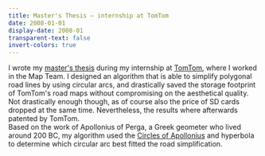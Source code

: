 ```yaml
---
title: Master's Thesis — internship at TomTom
date: 2008-01-01
display-date: 2008-01
transparent-text: false
invert-colors: true
---
```


<section>
  <span>
    I wrote my <a href="{{ site.baseurl }}/files/thesis.pdf">master's thesis</a> during my internship at <a href="http://www.tomtom.com/en_gb/">TomTom</a>, where I worked in the Map Team. I designed an algorithm that is able to simplify polygonal road lines by using circular arcs, and drastically saved the storage footprint of TomTom's road maps without compromising on the aesthetical quality. Not drastically enough though, as of course also the price of SD cards dropped at the same time. Nevertheless, the results where afterwards patented by TomTom.
  </span>
</section>

<section>
  <span>
    Based on the work of Apollonius of Perga, a Greek geometer who lived around 200 BC, my algorithm used the <a href="http://en.wikipedia.org/wiki/Circles_of_Apollonius">Circles of Apollonius</a> and hyperbola to determine which circular arc best fitted the road simplification.
  </span>
</section>
